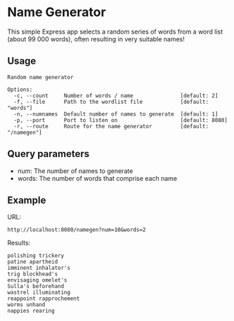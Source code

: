 Name Generator
==============

This simple Express app selects a random series of words from a word list (about 99 000 words), often resulting in very suitable names!

## Usage

    Random name generator

    Options:
      -c, --count     Number of words / name               [default: 2]
      -f, --file      Path to the wordlist file            [default: "words"]
      -n, --numnames  Default number of names to generate  [default: 1]
      -p, --port      Port to listen on                    [default: 8080]
      -r, --route     Route for the name generator         [default: "/namegen"]

## Query parameters

* num: The number of names to generate
* words: The number of words that comprise each name

## Example

URL:

    http://localhost:8080/namegen?num=10&words=2

Results:

    polishing trickery
    patine apartheid
    imminent inhalator's
    trig blockhead's
    envisaging omelet's
    Sulla's beforehand
    wastrel illuminating
    reappoint rapprochement
    worms unhand
    nappies rearing
